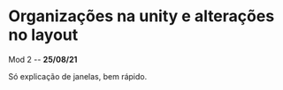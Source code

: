 # Organizações na unity e alterações no layout

Mod 2 -- **25/08/21**

Só explicação de janelas, bem rápido.
